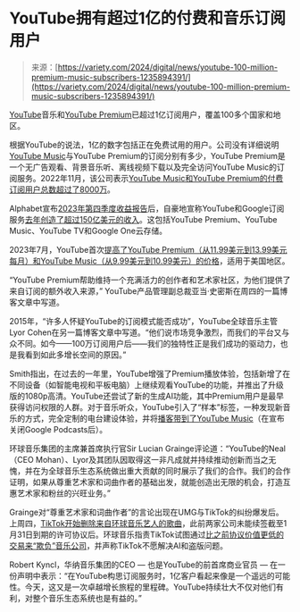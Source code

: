 <!--yml

category: 未分类

date: 2024-05-27 14:28:54

-->

# YouTube拥有超过1亿的付费和音乐订阅用户

> 来源：[https://variety.com/2024/digital/news/youtube-100-million-premium-music-subscribers-1235894391/](https://variety.com/2024/digital/news/youtube-100-million-premium-music-subscribers-1235894391/)

[YouTube](https://variety.com/t/youtube/)音乐和[YouTube Premium](https://variety.com/t/youtube-premium/)已超过1亿订阅用户，覆盖100多个国家和地区。

根据YouTube的说法，1亿的数字包括正在免费试用的用户。公司没有详细说明[YouTube Music](https://variety.com/t/youtube-music/)与YouTube Premium的订阅分别有多少，YouTube Premium是一个无广告观看、背景音乐听、离线视频下载以及完全访问YouTube Music的订阅服务。2022年11月，该公司表示[YouTube Music和YouTube Premium的付费订阅用户总数超过了8000万](https://variety.com/2022/music/news/youtube-music-premium-80-million-paying-subscribers-1235427016/)。

Alphabet宣布[2023年第四季度收益报告](https://variety.com/2024/digital/news/youtube-google-subscription-services-annual-revenue-1235892210/)后，自豪地宣称YouTube和Google订阅服务[去年创造了超过150亿美元的收入](https://variety.com/2024/digital/news/youtube-google-subscription-services-annual-revenue-1235892210/)。这包括YouTube Premium、YouTube Music、YouTube TV和Google One云存储。

2023年7月，YouTube首次[提高了YouTube Premium（从11.99美元到13.99美元每月）和YouTube Music（从9.99美元到10.99美元）的价格](https://variety.com/2023/digital/news/youtube-premium-music-price-increase-1235675118/)，适用于美国地区。

“YouTube Premium帮助维持一个充满活力的创作者和艺术家社区，为他们提供了来自订阅的额外收入来源，” YouTube产品管理副总裁亚当·史密斯在周四的一篇博客文章中写道。

2015年，“许多人怀疑YouTube的订阅模式能否成功”，YouTube全球音乐主管Lyor Cohen在另一篇博客文章中写道。“他们说市场竞争激烈，而我们的平台又与众不同。如今——100万订阅用户后——我们的独特性正是我们成功的驱动力，也是我看到如此多增长空间的原因。”

Smith指出，在过去的一年里，YouTube增强了Premium播放体验，包括新增了在不同设备（如智能电视和平板电脑）上继续观看YouTube的功能，并推出了升级版的1080p高清。YouTube还尝试了新的生成AI功能，其中Premium用户是最早获得访问权限的人群。对于音乐听众，YouTube引入了“样本”标签，一种发现新音乐的方式，完全定制的电台建设体验，并将[播客带到了YouTube Music](https://variety.com/2023/digital/news/google-podcasts-shutting-down-youtube-1235735517/)（在宣布关闭Google Podcasts后）。

环球音乐集团的主席兼首席执行官Sir Lucian Grainge评论道：“YouTube的Neal（CEO Mohan）、Lyor及其团队因取得这一非凡成就并持续推动创新而当之无愧，并在为全球音乐生态系统做出重大贡献的同时展示了我们的合作。我们的合作证明，如果从尊重艺术家和词曲作者的基础出发，就能创造出无限的机会，打造互惠艺术家和粉丝的兴旺业务。”

Grainge对“尊重艺术家和词曲作者”的言论出现在UMG与TikTok的纠纷爆发后。上周四，[TikTok开始删除来自环球音乐艺人的歌曲](https://variety.com/2024/digital/news/taylor-swift-harry-styles-drake-removed-tiktok-1235894245/)，此前两家公司未能续签截至1月31日到期的许可协议后。环球音乐指责TikTok试图通过[比之前协议价值更低的交易来“欺负”音乐公司](https://variety.com/2024/digital/news/universal-music-group-pulling-songs-tiktok-licensing-deal-1235892437/)，并声称TikTok不愿解决AI和盗版问题。

Robert Kyncl，华纳音乐集团的CEO — 也是YouTube的前首席商业官员 — 在一份声明中表示：“在YouTube构思订阅服务时，1亿客户看起来像是一个遥远的可能性。今天，这又是一次卓越增长旅程的里程碑。YouTube持续壮大不仅对他们有利，对整个音乐生态系统也是有益的。”
